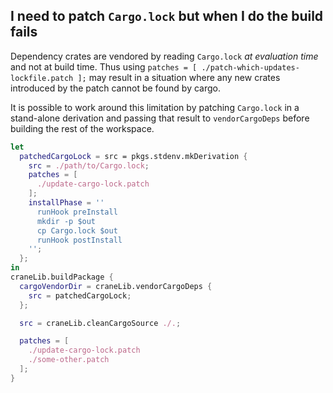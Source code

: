 ## I need to patch `Cargo.lock` but when I do the build fails

Dependency crates are vendored by reading `Cargo.lock` _at evaluation time_ and
not at build time. Thus using `patches = [ ./patch-which-updates-lockfile.patch ];`
may result in a situation where any new crates introduced by the patch cannot be
found by cargo.

It is possible to work around this limitation by patching `Cargo.lock` in a
stand-alone derivation and passing that result to `vendorCargoDeps` before
building the rest of the workspace.

```nix
let
  patchedCargoLock = src = pkgs.stdenv.mkDerivation {
    src = ./path/to/Cargo.lock;
    patches = [
      ./update-cargo-lock.patch
    ];
    installPhase = ''
      runHook preInstall
      mkdir -p $out
      cp Cargo.lock $out
      runHook postInstall
    '';
  };
in
craneLib.buildPackage {
  cargoVendorDir = craneLib.vendorCargoDeps {
    src = patchedCargoLock;
  };

  src = craneLib.cleanCargoSource ./.;

  patches = [
    ./update-cargo-lock.patch
    ./some-other.patch
  ];
}
```
